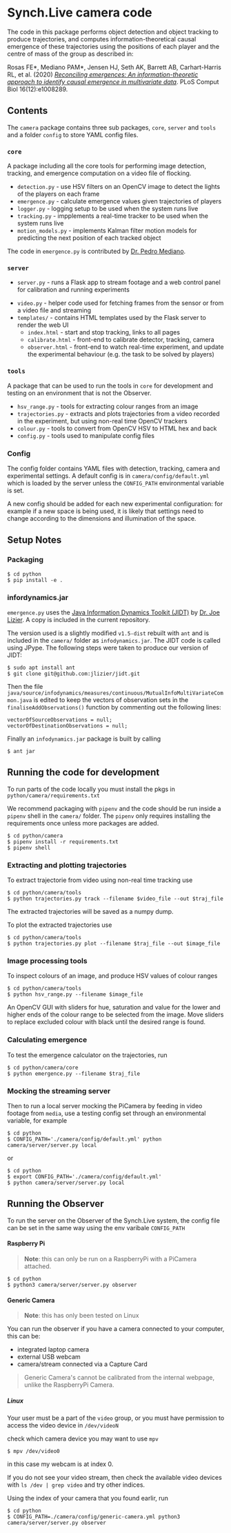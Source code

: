 # Synch.Live camera code

The code in this package performs object detection and object tracking to
produce trajectories, and computes information-theoretical causal emergence of
these trajectories using the positions of each player and the centre of mass of
the group as described in:

Rosas FE*, Mediano PAM*, Jensen HJ, Seth AK, Barrett AB, Carhart-Harris RL, et al.
(2020) [_Reconciling emergences: An information-theoretic approach to identify
causal emergence in multivariate data_](https://doi.org/10.1371/journal.pcbi.1008289).
PLoS Comput Biol 16(12):e1008289.


## Contents

The `camera` package contains three sub packages, `core`, `server` and `tools`
and a folder `config` to store YAML config files.

### `core`
A package including all the core tools for performing image detection, tracking,
and emergence computation on a video file of flocking.

- `detection.py` - use HSV filters on an OpenCV image to detect the lights of
the players on each frame
- `emergence.py` - calculate emergence values given trajectories of players
- `logger.py` - logging setup to be used when the system runs live
- `tracking.py` - impplements a real-time tracker to be used when the system
runs live
- `motion_models.py` - implements Kalman filter motion models for predicting
the next position of each tracked object

The code in `emergence.py` is contributed by [Dr. Pedro Mediano](https://github.com/pmediano).

### `server`

- `server.py` - runs a Flask app to stream footage and a web control panel for
calibration and running experiments
* `video.py` - helper code used for fetching frames from the sensor or from a video
file and streaming
* `templates/` - contains HTML templates used by the Flask server to render the web UI
    * `index.html` - start and stop tracking, links to all pages
    * `calibrate.html` - front-end to calibrate detector, tracking, camera
    * `observer.html` - front-end to watch real-time experiment, and update the
experimental behaviour (e.g. the task to be solved by players)


### `tools`
A package that can be used to run the tools in `core` for development and testing
on an environment that is not the Observer.

- `hsv_range.py` - tools for extracting colour ranges from an image
- `trajectories.py` - extracts and plots trajectories from a video recorded in
the experiment, but using non-real time OpenCV trackers
- `colour.py` - tools to convert from OpenCV HSV to HTML hex and back
- `config.py` - tools used to manipulate config files

### Config
The config folder contains YAML files with detection, tracking, camera and
experimental settings. A default config is in `camera/config/default.yml` which
is loaded by the server unless the `CONFIG_PATH` environmental variable is set.

A new config should be added for each new experimental configuration: for example
if a new space is being used, it is likely that settings need to change according
to the dimensions and illumination of the space.


## Setup Notes

### Packaging

    $ cd python
    $ pip install -e .

### infordynamics.jar
`emergence.py` uses the [Java Information Dynamics Toolkit (JIDT)](https://github.com/jlizier/jidt/)
by [Dr. Joe Lizier](https://github.com/jlizier). A copy is included in the current repository.

The version used is a slightly modified `v1.5-dist` rebuilt with `ant` and is included in
the `camera/` folder as `infodynamics.jar`. The JIDT code is called using JPype.
The following steps were taken to produce our version of JIDT:

    $ sudo apt install ant
    $ git clone git@github.com:jlizier/jidt.git

Then the file `java/source/infodynamics/measures/continuous/MutualInfoMultiVariateCommon.java`
is edited to keep the vectors of observation sets in the `finaliseAddObservations()` function
by commenting out the following lines:

    vectorOfSourceObservations = null;
    vectorOfDestinationObservations = null;

Finally an `infodynamics.jar` package is built by calling

    $ ant jar


## Running the code for development

To run parts of the code locally you must install the pkgs in `python/camera/requirements.txt`

We recommend packaging with `pipenv` and the code should be run inside a `pipenv`
shell in the `camera/` folder. The `pipenv` only requires installing the requirements
once unless more packages are added.

    $ cd python/camera
    $ pipenv install -r requirements.txt
    $ pipenv shell

### Extracting and plotting trajectories

To extract trajectorie from video using non-real time tracking use

    $ cd python/camera/tools
    $ python trajectories.py track --filename $video_file --out $traj_file

The extracted trajectories will be saved as a numpy dump.

To plot the extracted trajectories use

    $ cd python/camera/tools
    $ python trajectories.py plot --filename $traj_file --out $image_file


### Image processing tools

To inspect colours of an image, and produce HSV values of colour ranges

    $ cd python/camera/tools
    $ python hsv_range.py --filename $image_file

An OpenCV GUI with sliders for hue, saturation and value for the lower and
higher ends of the colour range to be selected from the image.
Move sliders to replace excluded colour with black until the desired range is
found.


### Calculating emergence

To test the emergence calculator on the trajectories, run

    $ cd python/camera/core
    $ python emergence.py --filename $traj_file


### Mocking the streaming server

Then to run a local server mocking the PiCamera by feeding in video footage from
`media`, use a testing config set through an environmental variable, for example

    $ cd python
    $ CONFIG_PATH='./camera/config/default.yml' python camera/server/server.py local

or

    $ cd python
    $ export CONFIG_PATH='./camera/config/default.yml'
    $ python camera/server/server.py local

## Running the Observer

To run the server on the Observer of the Synch.Live system, the config file can
be set in the same way using the env varibale `CONFIG_PATH`

#### Raspberry Pi

> **Note**: this can only be run on a RaspberryPi with a PiCamera attached.

    $ cd python
    $ python3 camera/server/server.py observer

#### Generic Camera

> **Note**: this has only been tested on Linux

You can run the observer if you have a camera connected to your computer, this can be:
+ integrated laptop camera
+ external USB webcam
+ camera/stream connected via a Capture Card

> Generic Camera's cannot be calibrated from the internal webpage, unlike the RaspberryPi Camera.

##### Linux

Your user must be a part of the `video` group, or you must have permission to access the video device in `/dev/videoN`

check which camera device you may want to use `mpv`

    $ mpv /dev/video0

in this case my webcam is at index 0.

If you do not see your video stream, then check the available video devices with `ls /dev | grep video` and try other indices.

Using the index of your camera that you found earlir, run

    $ cd python
    $ CONFIG_PATH=./camera/config/generic-camera.yml python3 camera/server/server.py observer
